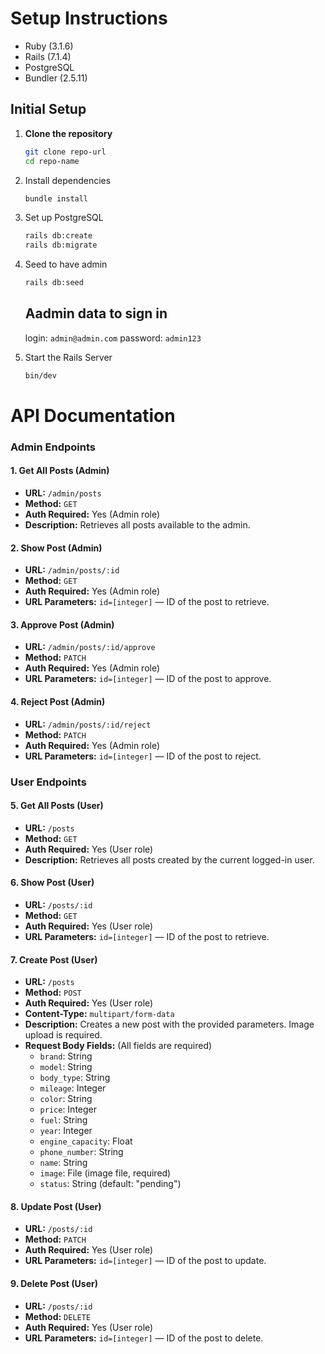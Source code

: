 # Setup Instructions

- Ruby (3.1.6)
- Rails (7.1.4)
- PostgreSQL
- Bundler (2.5.11)

## Initial Setup

1. **Clone the repository**
   ```bash
   git clone repo-url
   cd repo-name
   ```
2. Install dependencies
   ```bash
   bundle install
   ```
3. Set up PostgreSQL
   ```bash
   rails db:create
   rails db:migrate
   ```
4. Seed to have admin
   ```bash
   rails db:seed
   ```
   
   ## Aadmin data to sign in

   login: ```admin@admin.com```
   password: ```admin123```
   
6. Start the Rails Server
   ```bash
   bin/dev
   ```

# API Documentation

### Admin Endpoints

#### 1. Get All Posts (Admin)
- **URL:** `/admin/posts`
- **Method:** `GET`
- **Auth Required:** Yes (Admin role)
- **Description:** Retrieves all posts available to the admin.

#### 2. Show Post (Admin)
- **URL:** `/admin/posts/:id`
- **Method:** `GET`
- **Auth Required:** Yes (Admin role)
- **URL Parameters:** `id=[integer]` — ID of the post to retrieve.

#### 3. Approve Post (Admin)
- **URL:** `/admin/posts/:id/approve`
- **Method:** `PATCH`
- **Auth Required:** Yes (Admin role)
- **URL Parameters:** `id=[integer]` — ID of the post to approve.

#### 4. Reject Post (Admin)
- **URL:** `/admin/posts/:id/reject`
- **Method:** `PATCH`
- **Auth Required:** Yes (Admin role)
- **URL Parameters:** `id=[integer]` — ID of the post to reject.

### User Endpoints

#### 5. Get All Posts (User)
- **URL:** `/posts`
- **Method:** `GET`
- **Auth Required:** Yes (User role)
- **Description:** Retrieves all posts created by the current logged-in user.

#### 6. Show Post (User)
- **URL:** `/posts/:id`
- **Method:** `GET`
- **Auth Required:** Yes (User role)
- **URL Parameters:** `id=[integer]` — ID of the post to retrieve.

#### 7. Create Post (User)
- **URL:** `/posts`
- **Method:** `POST`
- **Auth Required:** Yes (User role)
- **Content-Type:** `multipart/form-data`
- **Description:** Creates a new post with the provided parameters. Image upload is required.
- **Request Body Fields:** (All fields are required)
  - `brand`: String
  - `model`: String
  - `body_type`: String
  - `mileage`: Integer
  - `color`: String
  - `price`: Integer
  - `fuel`: String
  - `year`: Integer
  - `engine_capacity`: Float
  - `phone_number`: String
  - `name`: String
  - `image`: File (image file, required)
  - `status`: String (default: "pending")

#### 8. Update Post (User)
- **URL:** `/posts/:id`
- **Method:** `PATCH`
- **Auth Required:** Yes (User role)
- **URL Parameters:** `id=[integer]` — ID of the post to update.

#### 9. Delete Post (User)
- **URL:** `/posts/:id`
- **Method:** `DELETE`
- **Auth Required:** Yes (User role)
- **URL Parameters:** `id=[integer]` — ID of the post to delete.



